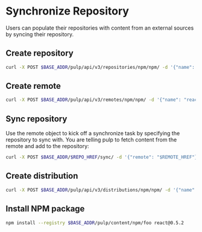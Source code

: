 # Synchronize Repository

Users can populate their repositories with content from an external sources by syncing
their repository.

## Create repository
```bash
curl -X POST $BASE_ADDR/pulp/api/v3/repositories/npm/npm/ -d '{"name": "foo"}' -H 'Content-Type: application/json'
```

## Create remote
```bash
curl -X POST $BASE_ADDR/pulp/api/v3/remotes/npm/npm/ -d '{"name": "react-0.5.2", "url": "https://registry.npmjs.org/react/0.5.2"}' -H 'Content-Type: application/json'
```

## Sync repository

Use the remote object to kick off a synchronize task by specifying the repository to
sync with. You are telling pulp to fetch content from the remote and add to the repository:

```bash
curl -X POST $BASE_ADDR/$REPO_HREF/sync/ -d '{"remote": "$REMOTE_HREF"}' -H 'Content-Type: application/json'
```

## Create distribution
  ```bash
  curl -X POST $BASE_ADDR/pulp/api/v3/distributions/npm/npm/ -d '{"name": "foo", "base_path": "npm/foo", "repository": "$REPO_HREF"}' -H 'Content-Type: application/json'
  ```

## Install NPM package
  ```bash
  npm install --registry $BASE_ADDR/pulp/content/npm/foo react@0.5.2
  ```